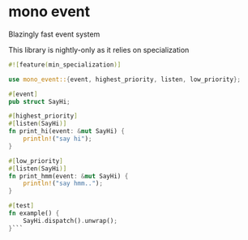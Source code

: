 # mono event 
Blazingly fast event system

This library is nightly-only as it relies on specialization

```rust
#![feature(min_specialization)]

use mono_event::{event, highest_priority, listen, low_priority};

#[event]
pub struct SayHi;

#[highest_priority]
#[listen(SayHi)]
fn print_hi(event: &mut SayHi) {
    println!("say hi");
}

#[low_priority]
#[listen(SayHi)]
fn print_hmm(event: &mut SayHi) {
    println!("say hmm..");
}

#[test]
fn example() {
    SayHi.dispatch().unwrap();
}```
